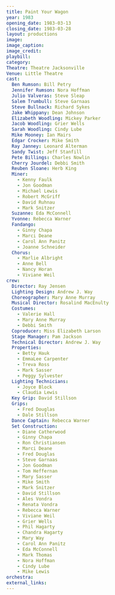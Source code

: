```yaml
---
title: Paint Your Wagon
year: 1983
opening_date: 1983-03-13
closing_date: 1983-03-28
layout: productions
image:
image_caption:
image_credit:
playbill: 
category: 
Theatre: Theatre Jacksonville
Venue: Little Theatre
cast:
  Ben Rumson: Bill Petry
  Jennifer Rumson: Nora Hoffman
  Julio Valveras: Steve Sleap
  Salem Trumbull: Steve Garnaas
  Steve Bullnack: Richard Sykes
  Jake Whippany: Dean Johnson
  Elizabeth Woodling: Mickey Parker
  Jacob Woodling: Grier Wells
  Sarah Woodling: Cindy Lube
  Mike Mooney: Ian Mairs
  Edgar Crocker: Mike Smith
  Ray Janney: Leonard Alterman
  Sandy Twist: Jeff Stanfill
  Pete Billings: Charles Nowlin
  Cherry Jourdel: Debbi Smith
  Reuben Sloane: Herb King
  Miner:
    - Kenny Faulk
    - Jon Goodman
    - Michael Lewis
    - Robert McGriff
    - David Ruhnau
    - Mark Snitzer
  Suzanne: Eda McConnell
  Yvonne: Rebecca Warner
  Fandango:
    - Ginny Chapa
    - Marci Deane
    - Carol Ann Panitz
    - Joanne Schneider
  Chorus:
    - Marlie Albright
    - Anne Bell
    - Nancy Horan
    - Viviane Weil
crew:
  Director: Ray Jensen
  Lighting Design: Andrew J. Way
  Choreographer: Mary Anne Murray
  Musical Director: Rosalind MacEnulty
  Costumes:
    - Valerie Hall
    - Mary Anne Murray
    - Debbi Smith
  Coproducer: Miss Elizabeth Larson
  Stage Manager: Pam Jackson
  Technical Director: Andrew J. Way
  Properties:
    - Betty Hauk
    - EmmaLee Carpenter
    - Treva Ross
    - Mark Sasser
    - Peggy Sylvester
  Lighting Technicians:
    - Joyce Block
    - Claudia Lewis
  Key Grip: David Stillson
  Grips:
    - Fred Douglas
    - Dale Stillson
  Dance Captain: Rebecca Warner
  Set Construction:
    - Diane Catherwood
    - Ginny Chapa
    - Ron Christiansen
    - Marci Deane
    - Fred Douglas
    - Steve Garnaas
    - Jon Goodman
    - Tom Heffernan
    - Mary Sasser
    - Mike Smith
    - Mark Snitzer
    - David Stillson
    - Ales Vondra
    - Renata Vondra
    - Rebecca Warner
    - Viviane Weil
    - Grier Wells
    - Phil Hagarty
    - Chandra Hagarty
    - Mary Way
    - Carol Ann Panitz
    - Eda McConnell
    - Mark Thomas
    - Nora Hoffman
    - Cindy Lube
    - Mike Lewis
orchestra:
external_links:
---
```


